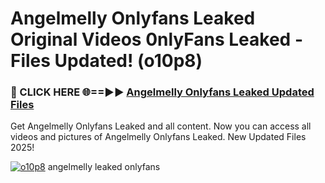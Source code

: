 # Angelmelly Onlyfans Leaked Original Videos 0nlyFans Leaked - Files Updated! (o10p8)

<h3>🔴 CLICK HERE 🌐==►► <a href="https://tinyurl.com/3hn5wdd3" rel="nofollow">Angelmelly Onlyfans Leaked Updated Files</a></h3>

Get Angelmelly Onlyfans Leaked and all content. Now you can access all videos and pictures of Angelmelly Onlyfans Leaked. New Updated Files 2025!

[![o10p8](https://i.imgur.com/4HnBqBT.gif)](https://tinyurl.com/3hn5wdd3)
angelmelly leaked onlyfans